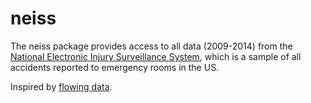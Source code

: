 # neiss

The neiss package provides access to all data (2009-2014) from the [National Electronic Injury Surveillance System](http://www.cpsc.gov/en/Research--Statistics/NEISS-Injury-Data/), which is a sample of all accidents reported to emergency rooms in the US.

Inspired by [flowing data](http://flowingdata.com/2016/02/09/why-people-visit-the-emergency-room/).
